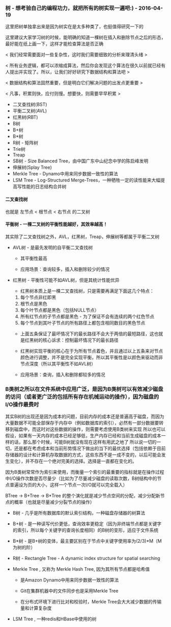 ### 树 - 想考验自己的编程功力，就把所有的树实现一遍吧:) - 2016-04-19

这里把树单独拿出来是因为树实在是太多种类了，也挺值得研究一下的

这里建议大家学习树的时候，能明确的知道一棵树在插入和删除节点之后的形态，最好能在纸上画一下，这样才能检查算法是否正确

< 我们经常需要面对一些复杂性，这时我们需要细致的分析来理清头绪 >

< 所有业务逻辑，都可以浓缩成算法，然后你会发现这个算法在很久以前就已经有人提出并实现了。所以，让我们好好研究下数据结构和算法吧 >

< 数据结构和算法固然重要，但是明白它们解决问题的出发点更重要 >

< 凡事，积累则快，应付则慢。想要快，则需要早早积累 >

* 二叉查找树(BST)
* 平衡二叉树(AVL)
* 红黑树(RBT)
* B树
* B+树
* B*树
* R树 - 矩阵树
* Trie树
* Treap
* SB树 - Size Balanced Tree，由中国广东中山纪念中学的陈启峰发明
* 伸展树(Splay Tree)
* Merkle Tree - Dynamo中用来同步数据一致性的算法
* LSM Tree - Log-Structured Merge-Trees，一种牺牲一定的读性能来大幅提高写性能的日志结构合并树

#### 二叉查找树

也就是 左节点 < 根节点 < 右节点 的二叉树

#### 平衡树 - 一棵二叉树的平衡性能越好，其效率越高！

其实除了二叉查找树之外，AVL，红黑树，Treap，伸展树等都属于平衡二叉树

* AVL树 - 是最先发明的自平衡二叉查找树

	- 其平衡性最高

	- 应用场景：查询较多，插入和删除较少的情况

* 红黑树 - 平衡性可能不如AVL树，但是其统计性能优异

	- 红黑树本质上是一棵二叉查找树，只是需要再满足下面这几个特点：

	1. 每个节点非红即黑
	2. 根节点是黑色
	3. 每个叶节点都是黑色（包括NULL节点）
	4. 所有红节点的子节点都是黑色 - 为了保证不会有连续的两个红色节点
	5. 每个节点到其叶子节点的所有路径上都包含相同数目的黑色节点

	- 上面五条保证了最坏情况下的最长路径不会大于两倍的最短路径，这也就是红黑树的核心诉求：控制最坏情况下的最长路径

	- 红黑树实现平衡的核心在于为所有节点着色，并且通过以上五条来对节点颜色进行调整，并不是完全实现平衡，所以其平衡性是以颜色来驱动而非节点深度（所以其平衡性不如AVL树）

	- 应用场景：查询，插入和删除都较多的情况


### B类树之所以在文件系统中应用广泛，是因为B类树可以有效减少磁盘的访问（或者更广泛的包括所有存在机械运动的操作），因为磁盘的I/O操作最费时
其实B树的出现还是因为成本的问题，目前内存的成本还是普遍高于磁盘，而因为大量数据不可能全部保存于内存中（例如数据库的索引），必然有一部分数据要转移到磁盘中，而这时对这些数据的操作，则需要考虑使用B类树来实现
所以也可以假设，如果有一天内存的成本已经足够低，生产内存已经和当前生成磁盘的成本一样的话，那么那个时候，可能B树就没有现在这样有用武之地了
所以说一切的一切，还是都在考虑成本和当前形势情况下做出的当下的最优选择（包括依赖于目前存储器的设计和计算机存取数据的方式，这些东西不是一成不变的，以后可能会发生变化），并不存在一个绝对完美的选择。选择是一直都在变化的。

因为B类树常常作为索引来使用，而衡量一个索引的最重要的指标就是在操作过程中I/O操作次数是否尽量少（比如为了尽量减少磁盘的读取次数，B树结构中的节点普遍设为页的大小，这样一个节点一次I/O就可以完全载入）

BTree -> B+Tree -> B*Tree 的整个演化就是减少节点空间的分配，减少分配新节点的概率（也就是尽量减少分裂节点的操作）

* B树 - 几乎是所有数据库的默认索引结构，一种磁盘存储器的树算法

* B+树 - 是一种读写代价更低，查询效率更稳定（因为非终端节点都是关键字的索引，所以每个关键字的查询长度相同）的B树的变形，适应于文件系统

* B*树 - 是B+树的变体，最主要区别在于节点中关键字使用率为(2/3)*M（M为树的阶）

* R树 - Rectangle Tree - A dynamic index structure for spatial searching

* Merkle Tree , 又称为 Merkle Hash Tree, 因为其所有节点都是哈希值

	- 是Amazon Dynamo中用来同步数据一致性的算法

	- Git在集群机器中的文件同步也是采用Merkle Tree

	- 在分布式环境下进行比对和校验时，Merkle Tree会大大减少数据的传输量和计算复杂度

* LSM Tree , 一种redis和HBase中使用的树